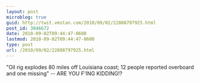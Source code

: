 ```yaml
---
layout: post
microblog: true
guid: http://twit.vmstan.com/2010/09/02/22808797925.html
post_id: 3046672
date: 2010-09-02T09:44:47-0600
lastmod: 2010-09-02T09:44:47-0600
type: post
url: /2010/09/02/22808797925.html
---
```

"Oil rig explodes 80 miles off Louisiana coast; 12 people reported overboard and one missing" -- ARE YOU F'ING KIDDING!?
